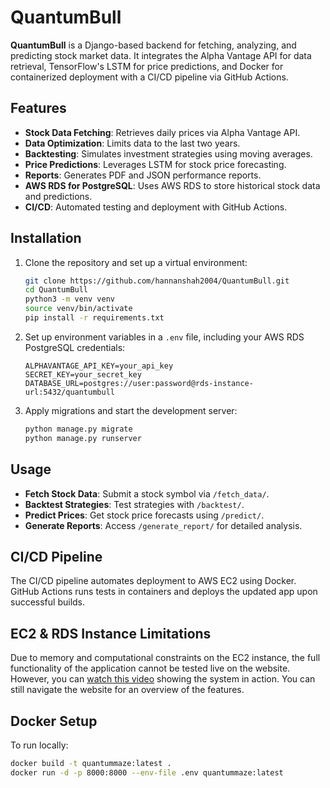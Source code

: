 # QuantumBull

**QuantumBull** is a Django-based backend for fetching, analyzing, and predicting stock market data. It integrates the Alpha Vantage API for data retrieval, TensorFlow's LSTM for price predictions, and Docker for containerized deployment with a CI/CD pipeline via GitHub Actions.

## Features
- **Stock Data Fetching**: Retrieves daily prices via Alpha Vantage API.
- **Data Optimization**: Limits data to the last two years.
- **Backtesting**: Simulates investment strategies using moving averages.
- **Price Predictions**: Leverages LSTM for stock price forecasting.
- **Reports**: Generates PDF and JSON performance reports.
- **AWS RDS for PostgreSQL**: Uses AWS RDS to store historical stock data and predictions.
- **CI/CD**: Automated testing and deployment with GitHub Actions.

## Installation
1. Clone the repository and set up a virtual environment:
    ```bash
    git clone https://github.com/hannanshah2004/QuantumBull.git
    cd QuantumBull
    python3 -m venv venv
    source venv/bin/activate
    pip install -r requirements.txt
    ```

2. Set up environment variables in a `.env` file, including your AWS RDS PostgreSQL credentials:
    ```env
    ALPHAVANTAGE_API_KEY=your_api_key
    SECRET_KEY=your_secret_key
    DATABASE_URL=postgres://user:password@rds-instance-url:5432/quantumbull
    ```

3. Apply migrations and start the development server:
    ```bash
    python manage.py migrate
    python manage.py runserver
    ```

## Usage
- **Fetch Stock Data**: Submit a stock symbol via `/fetch_data/`.
- **Backtest Strategies**: Test strategies with `/backtest/`.
- **Predict Prices**: Get stock price forecasts using `/predict/`.
- **Generate Reports**: Access `/generate_report/` for detailed analysis.

## CI/CD Pipeline
The CI/CD pipeline automates deployment to AWS EC2 using Docker. GitHub Actions runs tests in containers and deploys the updated app upon successful builds.

## EC2 & RDS Instance Limitations
Due to memory and computational constraints on the EC2 instance, the full functionality of the application cannot be tested live on the website. However, you can [watch this video]([https://youtu.be/yCL_Q9M3tY4]) showing the system in action. You can still navigate the website for an overview of the features.

## Docker Setup
To run locally:
```bash
docker build -t quantummaze:latest .
docker run -d -p 8000:8000 --env-file .env quantummaze:latest
